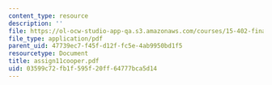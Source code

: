 ```yaml
---
content_type: resource
description: ''
file: https://ol-ocw-studio-app-qa.s3.amazonaws.com/courses/15-402-finance-theory-ii-spring-2003/03599c72fb1f595f20ff64777bca5d14_assign11cooper.pdf
file_type: application/pdf
parent_uid: 47739ec7-f45f-d12f-fc5e-4ab9950bd1f5
resourcetype: Document
title: assign11cooper.pdf
uid: 03599c72-fb1f-595f-20ff-64777bca5d14
---
```


